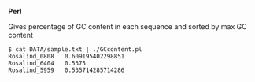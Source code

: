**Perl**

Gives percentage of GC content in each sequence and sorted by max GC content
```
$ cat DATA/sample.txt | ./GCcontent.pl
Rosalind_0808	0.609195402298851
Rosalind_6404	0.5375
Rosalind_5959	0.535714285714286
```